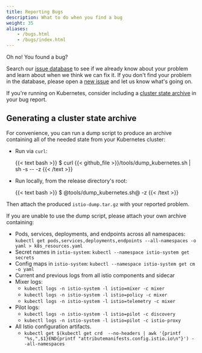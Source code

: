 ```yaml
---
title: Reporting Bugs
description: What to do when you find a bug
weight: 35
aliases:
    - /bugs.html
    - /bugs/index.html
---
```


Oh no! You found a bug?

Search our [issue database](https://github.com/istio/istio/issues/) to see if
we already know about your problem and learn about when we think we can fix
it. If you don't find your problem in the database, please open a [new
issue](https://github.com/istio/istio/issues/new/choose) and let us know
what's going on.

If you're running on Kubernetes, consider including a [cluster state
archive](#generating-a-cluster-state-archive) in your bug report.

## Generating a cluster state archive

For convenience, you can run a dump script to produce an archive containing
all of the needed state from your Kubernetes cluster:

* Run via `curl`:

    {{< text bash >}}
    $ curl {{< github_file >}}/tools/dump_kubernetes.sh | sh -s -- -z
    {{< /text >}}

* Run locally, from the release directory's root:

    {{< text bash >}}
    $ @tools/dump_kubernetes.sh@ -z
    {{< /text >}}

Then attach the produced `istio-dump.tar.gz` with your reported problem.

If you are unable to use the dump script, please attach your own archive
containing:

* Pods, services, deployments, and endpoints across all namespaces:
  `kubectl get pods,services,deployments,endpoints --all-namespaces -o yaml > k8s_resources.yaml`
* Secret names in `istio-system`:
  `kubectl --namespace istio-system get secrets`
* Config maps in `istio-system`:
  `kubectl --namespace istio-system get cm -o yaml`
* Current and previous logs from all istio components and sidecar
* Mixer logs:
    * `kubectl logs -n istio-system -l istio=mixer -c mixer`
    * `kubectl logs -n istio-system -l istio=policy -c mixer`
    * `kubectl logs -n istio-system -l istio=telemetry -c mixer`
* Pilot logs:
    * `kubectl logs -n istio-system -l istio=pilot -c discovery`
    * `kubectl logs -n istio-system -l istio=pilot -c istio-proxy`
* All Istio configuration artifacts.
    * `kubectl get $(kubectl get crd  --no-headers | awk '{printf "%s,",$1}END{printf "attributemanifests.config.istio.io\n"}') --all-namespaces`
